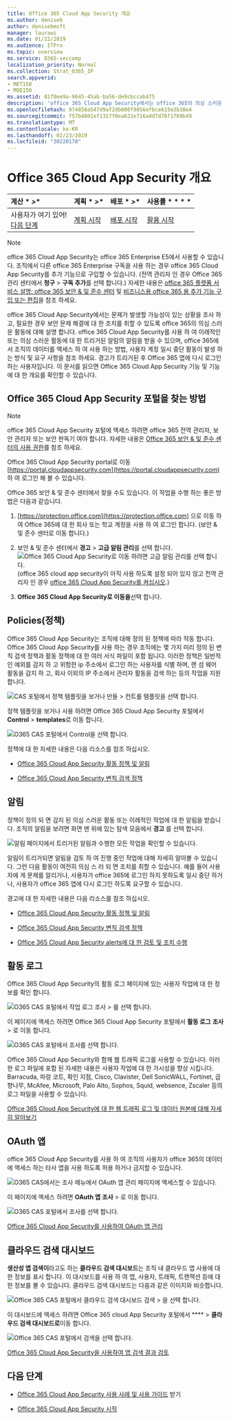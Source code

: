 ```yaml
---
title: Office 365 Cloud App Security 개요
ms.author: deniseb
author: denisebmsft
manager: laurawi
ms.date: 01/22/2019
ms.audience: ITPro
ms.topic: overview
ms.service: O365-seccomp
localization_priority: Normal
ms.collection: Strat_O365_IP
search.appverid:
- MET150
- MOE150
ms.assetid: 81f0ee9a-9645-45ab-ba56-de9cbccab475
description: 'office 365 Cloud App Security에서는 office 365의 의심 스러운 활동에 대 한 정보를 제공 하므로 문제가 발생할 가능성이 있는 상황을 조사 하 고, 필요한 경우 보안 문제 해결에 대 한 조치를 취할 수 있습니다. '
ms.openlocfilehash: 974858a547d9af2db600f9856efbce619a3b38e4
ms.sourcegitcommit: f57b4001ef1327f0ea622e716a4d7d78f1769b49
ms.translationtype: MT
ms.contentlocale: ko-KR
ms.lasthandoff: 02/23/2019
ms.locfileid: "30220178"
---
```

# <a name="overview-of-office-365-cloud-app-security"></a>Office 365 Cloud App Security 개요
  
|계산 * *\>**|계획 * *\>**|배포 * *\>**|사용률 * * * *|
|:-----|:-----|:-----|:-----|
|사용자가 여기 있어!  <br/> [다음 단계](get-ready-for-office-365-cas.md) <br/> |[계획 시작](get-ready-for-office-365-cas.md) <br/> |[배포 시작](turn-on-office-365-cas.md) <br/> |[활용 시작](utilization-activities-for-ocas.md) <br/> |
   
> [!NOTE]
> office 365 Cloud App Security는 office 365 Enterprise E5에서 사용할 수 있습니다. 조직에서 다른 office 365 Enterprise 구독을 사용 하는 경우 office 365 Cloud App Security를 추가 기능으로 구입할 수 있습니다. (전역 관리자 인 경우 Office 365 관리 센터에서 **청구** \> **구독 추가**를 선택 합니다.) 자세한 내용은 [office 365 플랫폼 서비스 설명: office 365 보안 &amp; 및 준수 센터](https://docs.microsoft.com/office365/servicedescriptions/office-365-platform-service-description/office-365-securitycompliance-center) 및 [비즈니스용 office 365 용 추가 기능 구입 또는 편집](https://docs.microsoft.com/office365/admin/subscriptions-and-billing/buy-or-edit-an-add-on)을 참조 하세요. 
  
office 365 Cloud App Security에서는 문제가 발생할 가능성이 있는 상황을 조사 하 고, 필요한 경우 보안 문제 해결에 대 한 조치를 취할 수 있도록 office 365의 의심 스러운 활동에 대해 설명 합니다. office 365 Cloud App Security를 사용 하 여 이례적인 또는 의심 스러운 활동에 대 한 트리거된 알림의 알림을 받을 수 있으며, office 365에서 조직의 데이터를 액세스 하 여 사용 하는 방법, 사용자 계정 일시 중단 활동이 발생 하는 방식 및 요구 사항을 참조 하세요. 경고가 트리거된 후 Office 365 앱에 다시 로그인 하는 사용자입니다. 이 문서를 읽으면 Office 365 Cloud App Security 기능 및 기능에 대 한 개요를 확인할 수 있습니다.
  
    
## <a name="how-to-find-the-office-365-cloud-app-security-portal"></a>Office 365 Cloud App Security 포털을 찾는 방법

> [!NOTE]
> office 365 Cloud App Security 포털에 액세스 하려면 office 365 전역 관리자, 보안 관리자 또는 보안 판독기 여야 합니다. 자세한 내용은 [Office 365 보안 &amp; 및 준수 센터의 사용 권한](permissions-in-the-security-and-compliance-center.md)를 참조 하세요. 
  
Office 365 Cloud App Security portal로 이동 [https://portal.cloudappsecurity.com](https://portal.cloudappsecurity.com) 하 여 로그인 해 볼 수 있습니다. 

Office 365 보안 &amp; 및 준수 센터에서 찾을 수도 있습니다. 이 작업을 수행 하는 좋은 방법은 다음과 같습니다.
  
1. [https://protection.office.com](https://protection.office.com) 으로 이동 하 여 Office 365에 대 한 회사 또는 학교 계정을 사용 하 여 로그인 합니다. (보안 &amp; 및 준수 센터로 이동 합니다.)
    
2. 보안 &amp; 및 준수 센터에서 **경고** \> **고급 알림 관리**를 선택 합니다. <br/>![Office 365 Cloud App Security로 이동 하려면 고급 알림 관리를 선택 합니다.](media/958632d4-03e3-4ade-8e22-d5509db6fca7.png)<br/>(office 365 cloud app security이 아직 사용 하도록 설정 되어 있지 않고 전역 관리자 인 경우 [office 365 Cloud App Security를 켜십시오](turn-on-office-365-cas.md).)
    
3. **Office 365 Cloud App Security로 이동을**선택 합니다. 
    
## <a name="policies"></a>Policies(정책)

Office 365 Cloud App Security는 조직에 대해 정의 된 정책에 따라 작동 합니다. Office 365 Cloud App Security를 사용 하는 경우 조직에는 몇 가지 미리 정의 된 변칙 검색 정책과 활동 정책에 대 한 여러 서식 파일이 포함 됩니다. 이러한 정책은 일반적인 예외를 감지 하 고 위험한 ip 주소에서 로그인 하는 사용자를 식별 하며, 랜 섬 웨어 활동을 감지 하 고, 회사 이외의 IP 주소에서 관리자 활동을 검색 하는 등의 작업을 지원 합니다.
  
![CAS 포털에서 정책 템플릿을 보거나 만들 \> 컨트롤 템플릿을 선택 합니다.](media/88f615b4-aa8a-480c-b239-323dfcd628e1.png)
  
정책 템플릿을 보거나 사용 하려면 Office 365 Cloud App Security 포털에서 **Control** \> **templates**로 이동 합니다. 
  
![O365 CAS 포털에서 Control을 선택 합니다.](media/287c2ea9-5172-4697-8e0e-b9ab654105bc.png)
  
정책에 대 한 자세한 내용은 다음 리소스를 참조 하십시오.
  
- [Office 365 Cloud App Security 활동 정책 및 알림](activity-policies-and-alerts.md)
    
- [Office 365 Cloud App Security 변칙 검색 정책](anomaly-detection-policies-in-ocas.md)
    
## <a name="alerts"></a>알림

정책이 정의 되 면 감지 된 의심 스러운 활동 또는 이례적인 작업에 대 한 알림을 받습니다. 조직의 알림을 보려면 화면 맨 위에 있는 탐색 모음에서 **경고** 를 선택 합니다. 
  
![알림 페이지에서 트리거된 알림과 수행한 모든 작업을 확인할 수 있습니다.](media/3b53d4c9-4b13-435d-8547-8c0f9ae6b914.png)
  
알림이 트리거되면 알림을 검토 하 여 진행 중인 작업에 대해 자세히 알아볼 수 있습니다. 그런 다음 활동이 여전히 의심 스 러 되 면 조치를 취할 수 있습니다. 예를 들어 사용자에 게 문제를 알리거나, 사용자가 office 365에 로그인 하지 못하도록 일시 중단 하거나, 사용자가 office 365 앱에 다시 로그인 하도록 요구할 수 있습니다.
  
경고에 대 한 자세한 내용은 다음 리소스를 참조 하십시오.
  
- [Office 365 Cloud App Security 활동 정책 및 알림](activity-policies-and-alerts.md)
    
- [Office 365 Cloud App Security 변칙 검색 정책](anomaly-detection-policies-in-ocas.md)
    
- [Office 365 Cloud App Security alerts에 대 한 검토 및 조치 수행](review-office-365-cas-alerts.md)
    
## <a name="activity-logs"></a>활동 로그

Office 365 Cloud App Security의 활동 로그 페이지에 있는 사용자 작업에 대 한 정보를 확인 합니다.
  
![O365 CAS 포털에서 작업 로그 조사 \> 를 선택 합니다.](media/ec19e77d-4e11-49fc-ab7c-0e8b0c29c93c.png)
  
이 페이지에 액세스 하려면 Office 365 Cloud App Security 포털에서 **활동 로그** **조사** \> 로 이동 합니다. 
  
![O365 CAS 포털에서 조사를 선택 합니다.](media/8c7b87c9-71a6-4952-adb2-185e941ffe9a.png)
  
Office 365 Cloud App Security와 함께 웹 트래픽 로그를 사용할 수 있습니다. 이러한 로그 파일에 포함 된 자세한 내용은 사용자 작업에 대 한 가시성을 향상 시킵니다. Barracuda, 파랑 코트, 확인 지점, Cisco, Clavister, Dell SonicWALL, Fortinet, 곱 향나무, McAfee, Microsoft, Palo Alto, Sophos, Squid, websence, Zscaler 등의 로그 파일을 사용할 수 있습니다.
  
[Office 365 Cloud App Security에 대 한 웹 트래픽 로그 및 데이터 원본에 대해 자세히 알아보기](web-traffic-logs-and-data-sources-for-ocas.md)
  
## <a name="oauth-apps"></a>OAuth 앱

office 365 Cloud App Security를 사용 하 여 조직의 사용자가 office 365의 데이터에 액세스 하는 타사 앱을 사용 하도록 허용 하거나 금지할 수 있습니다.
  
![O365 CAS에서는 조사 메뉴에서 OAuth 앱 관리 페이지에 액세스할 수 있습니다.](media/78272cda-986f-4b3b-bbbe-8c236c74f5d3.png)
  
이 페이지에 액세스 하려면 **OAuth 앱** **조사** \> 로 이동 합니다. 
  
![O365 CAS 포털에서 조사를 선택 합니다.](media/8c7b87c9-71a6-4952-adb2-185e941ffe9a.png)
  
[Office 365 Cloud App Security를 사용하여 OAuth 앱 관리](manage-app-permissions-in-ocas.md)
  
## <a name="cloud-discovery-dashboard"></a>클라우드 검색 대시보드

**생산성 앱 검색이**라고도 하는 **클라우드 검색 대시보드**는 조직 내 클라우드 앱 사용에 대 한 정보를 표시 합니다. 이 대시보드를 사용 하 여 앱, 사용자, 트래픽, 트랜잭션 등에 대 한 정보를 볼 수 있습니다. 클라우드 검색 대시보드는 다음과 같은 이미지와 비슷합니다. 
  
![Office 365 CAS 포털에서 클라우드 검색 대시보드 검색 \> 을 선택 합니다.](media/61269290-fd82-4d4b-8045-aea1ebc82287.png)
  
이 대시보드에 액세스 하려면 Office 365 cloud App Security 포털에서 **** \> **클라우드 검색 대시보드로**이동 합니다. 
  
![Office 365 CAS 포털에서 검색을 선택 합니다.](media/73b5299f-94b5-49dd-a00f-154d188eb2c5.png)
  
[Office 365 Cloud App Security을 사용하여 앱 검색 결과 검토](review-app-discovery-findings-in-ocas.md)
  
## <a name="next-steps"></a>다음 단계

- [Office 365 Cloud App Security 사용 사례 및 사용 가이드](https://aka.ms/O365CASGuide) 받기
    
- [Office 365 Cloud App Security 시작](get-ready-for-office-365-cas.md)
    

